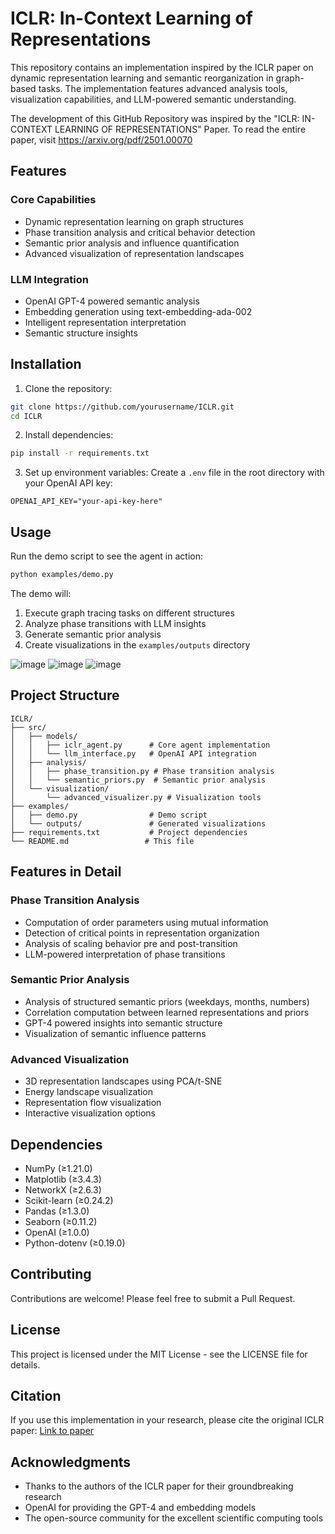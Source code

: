 # ICLR: In-Context Learning of Representations

This repository contains an implementation inspired by the ICLR paper on dynamic representation learning and semantic reorganization in graph-based tasks. The implementation features advanced analysis tools, visualization capabilities, and LLM-powered semantic understanding.

The development of this GitHub Repository was inspired by the "ICLR: IN-CONTEXT LEARNING OF REPRESENTATIONS" Paper. To read the entire paper, visit https://arxiv.org/pdf/2501.00070 

## Features

### Core Capabilities
- Dynamic representation learning on graph structures
- Phase transition analysis and critical behavior detection
- Semantic prior analysis and influence quantification
- Advanced visualization of representation landscapes

### LLM Integration
- OpenAI GPT-4 powered semantic analysis
- Embedding generation using text-embedding-ada-002
- Intelligent representation interpretation
- Semantic structure insights

## Installation

1. Clone the repository:
```bash
git clone https://github.com/yourusername/ICLR.git
cd ICLR
```

2. Install dependencies:
```bash
pip install -r requirements.txt
```

3. Set up environment variables:
Create a `.env` file in the root directory with your OpenAI API key:
```
OPENAI_API_KEY="your-api-key-here"
```

## Usage

Run the demo script to see the agent in action:
```bash
python examples/demo.py
```

The demo will:
1. Execute graph tracing tasks on different structures
2. Analyze phase transitions with LLM insights
3. Generate semantic prior analysis
4. Create visualizations in the `examples/outputs` directory

![image](https://github.com/user-attachments/assets/d8decd84-8c0a-460c-9f7d-9024c2b8462f)
![image](https://github.com/user-attachments/assets/c4108b95-c29b-4d65-9052-1d5954b07680)
![image](https://github.com/user-attachments/assets/92c3bcf3-ed94-44aa-a7ea-0b8d33b726df)




## Project Structure

```
ICLR/
├── src/
│   ├── models/
│   │   ├── iclr_agent.py      # Core agent implementation
│   │   └── llm_interface.py   # OpenAI API integration
│   ├── analysis/
│   │   ├── phase_transition.py # Phase transition analysis
│   │   └── semantic_priors.py  # Semantic prior analysis
│   └── visualization/
│       └── advanced_visualizer.py # Visualization tools
├── examples/
│   ├── demo.py                # Demo script
│   └── outputs/               # Generated visualizations
├── requirements.txt           # Project dependencies
└── README.md                 # This file
```

## Features in Detail

### Phase Transition Analysis
- Computation of order parameters using mutual information
- Detection of critical points in representation organization
- Analysis of scaling behavior pre and post-transition
- LLM-powered interpretation of phase transitions

### Semantic Prior Analysis
- Analysis of structured semantic priors (weekdays, months, numbers)
- Correlation computation between learned representations and priors
- GPT-4 powered insights into semantic structure
- Visualization of semantic influence patterns

### Advanced Visualization
- 3D representation landscapes using PCA/t-SNE
- Energy landscape visualization
- Representation flow visualization
- Interactive visualization options

## Dependencies
- NumPy (≥1.21.0)
- Matplotlib (≥3.4.3)
- NetworkX (≥2.6.3)
- Scikit-learn (≥0.24.2)
- Pandas (≥1.3.0)
- Seaborn (≥0.11.2)
- OpenAI (≥1.0.0)
- Python-dotenv (≥0.19.0)

## Contributing
Contributions are welcome! Please feel free to submit a Pull Request.

## License
This project is licensed under the MIT License - see the LICENSE file for details.

## Citation
If you use this implementation in your research, please cite the original ICLR paper:
[Link to paper](https://arxiv.org/abs/paper_id)

## Acknowledgments
- Thanks to the authors of the ICLR paper for their groundbreaking research
- OpenAI for providing the GPT-4 and embedding models
- The open-source community for the excellent scientific computing tools
